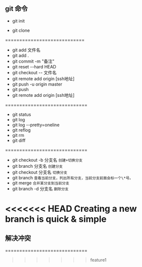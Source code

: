 ## git 命令

* git init 

* git clone

============================

* git add 文件名
* git add .
* git commit -m "备注"
* git reset --hard HEAD
* git checkout -- 文件名
* git remote add origin [ssh地址]  
* git push -u origin master
* git push
* git remote add origin [ssh地址] 

=============================

* git status 
* git log 
* git log --pretty=oneline
* git reflog
* git rm
* git diff 

=============================

* git checkout -b 分支名 `创建+切换分支`
* git branch 分支名 `创建分支`
* git checkout 分支名 `切换分支`
* git branch `查看当前分支，列出所有分支，当前分支前面会标一个\*号。`
* git merge `合并某分支到当前分支`
* git branch -d 分支名 `删除分支`

<<<<<<< HEAD
Creating a new branch is quick & simple
=======
## 解决冲突

=============================

>>>>>>> feature1
